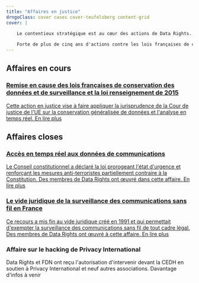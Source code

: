 ```yaml
---
title: "Affaires en justice"
drngoClass: cover cases cover-teufelsberg content-grid
cover: |

    Le contentieux stratégique est au cœur des actions de Data Rights.
    
    Forte de plus de cinq ans d'actions contre les lois françaises de conservation généralisée des données et de surveillance, Data Rights lancera des actions juridiques pour faire avancer le droit aux données et promouvoir la cybersécurité.
---
```


## Affaires en cours

<a href="dataretention" id="dataretention" class="case unit">
<h3>Remise en cause des lois françaises de conservation des données et de surveillance et la loi renseignement de 2015</h3>
<p>
    Cette action en justice vise à faire appliquer la jurisprudence de la Cour de justice de l'UE sur la conservation généralisée de données et l'analyse en temps réel.
    <span class="read-more">En lire plus</span>
</p>
</a>


## Affaires closes

<a href="emergency-interceptions" id="emergency-interceptions" class="case unit">
<h3>Accès en temps réel aux données de communications</h3>
<p>
    Le Conseil constitutionnel a déclaré  la loi prorogeant l'état d'urgence et renforçant les mesures anti-terroristes partiellement contraire à la Constitution. Des membres de Data Rights ont œuvré dans cette affaire.
    <span class="read-more">En lire plus</span>
</p>
</a>

<a href="wireless-exception" id="wireless-exception" class="case unit">
<h3>Le vide juridique de la surveillance des communications sans fil en France</h3>
<p>
    Ce recours a mis fin au vide juridique créé en 1991 et qui permettait d'exempter la surveillance des communications sans fil de tout cadre légal. Des membres de Data Rights ont œuvré à cette affaire.
    <span class="read-more">En lire plus</span>
</p>
</a>

<div href="privacy-international-state-hacking" id="privacy-international-state-hacking" class="case unit">
<h3>Affaire sur le hacking de Privacy International</h3>
<p>
    Data Rights et FDN ont reçu l'autorisation d'intervenir devant la CEDH en soutien à Privacy International et neuf autres associations.
    <span class="read-more">Davantage d'infos à venir</span>
</p>
</div>

